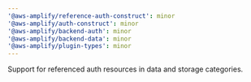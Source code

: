 ```yaml
---
'@aws-amplify/reference-auth-construct': minor
'@aws-amplify/auth-construct': minor
'@aws-amplify/backend-auth': minor
'@aws-amplify/backend-data': minor
'@aws-amplify/plugin-types': minor
---
```


Support for referenced auth resources in data and storage categories.
